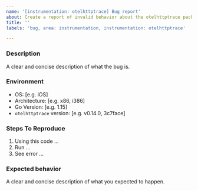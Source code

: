 ```yaml
---
name: '[instrumentation: otelhttptrace] Bug report'
about: Create a report of invalid behavior about the otelhttptrace package to help us improve
title: ''
labels: 'bug, area: instrumentation, instrumentation: otelhttptrace'

---
```


### Description

A clear and concise description of what the bug is.

### Environment

- OS: [e.g. iOS]
- Architecture: [e.g. x86, i386]
- Go Version: [e.g. 1.15]
- `otelhttptrace` version: [e.g. v0.14.0, 3c7face]

### Steps To Reproduce

1. Using this code ...
2. Run ...
3. See error ...

### Expected behavior

A clear and concise description of what you expected to happen.
